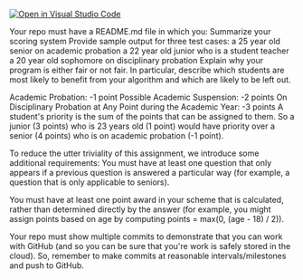 [![Open in Visual Studio Code](https://classroom.github.com/assets/open-in-vscode-f059dc9a6f8d3a56e377f745f24479a46679e63a5d9fe6f495e02850cd0d8118.svg)](https://classroom.github.com/online_ide?assignment_repo_id=5832241&assignment_repo_type=AssignmentRepo)


Your repo must have a README.md file in which you:
Summarize your scoring system
Provide sample output for three test cases:
a 25 year old senior on academic probation
a 22 year old junior who is a student teacher
a 20 year old sophomore on disciplinary probation
Explain why your program is either fair or not fair. In particular, describe which students are most likely to benefit from your algorithm and which are likely to be left out.

Academic Probation: -1 point
Possible Academic Suspension: -2 points
On Disciplinary Probation at Any Point during the Academic Year: -3 points
A student's priority is the sum of the points that can be assigned to them. So a junior (3 points) who is 23 years old (1 point) would have priority over a senior (4 points) who is on academic probation (-1 point).

To reduce the utter triviality of this assignment, we introduce some additional requirements:
You must have at least one question that only appears if a previous question is answered a particular way (for example, a question that is only applicable to seniors).

You must have at least one point award in your scheme that is calculated, rather than determined directly by the answer (for example, you might assign points based on age by computing points = max(0, (age - 18) / 2)).

Your repo must show multiple commits to demonstrate that you can work with GitHub (and so you can be sure that you're work is safely stored in the cloud). So, remember to make commits at reasonable intervals/milestones and push to GitHub.

